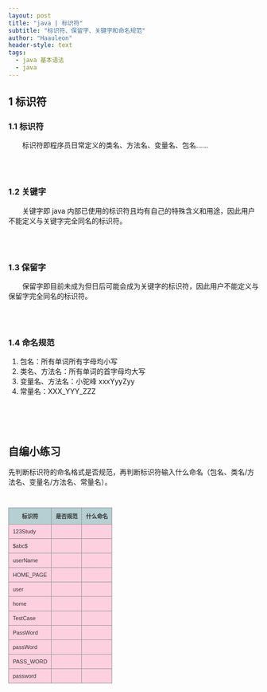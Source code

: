 ```yaml
---
layout: post
title: "java | 标识符"
subtitle: "标识符、保留字、关键字和命名规范"
author: "Haauleon"
header-style: text
tags:
  - java 基本语法
  - java
---
```




## 1 标识符
### 1.1 标识符
&emsp;&emsp;标识符即程序员日常定义的类名、方法名、变量名、包名......       

<br><br>


### 1.2 关键字 
&emsp;&emsp;关键字即 java 内部已使用的标识符且均有自己的特殊含义和用途，因此用户不能定义与关键字完全同名的标识符。    

<br><br>


### 1.3 保留字
&emsp;&emsp;保留字即目前未成为但日后可能会成为关键字的标识符，因此用户不能定义与保留字完全同名的标识符。

<br><br>


### 1.4 命名规范  
1. 包名：所有单词所有字母均小写   
2. 类名、方法名：所有单词的首字母均大写   
3. 变量名、方法名：小驼峰 xxxYyyZyy    
4. 常量名：XXX_YYY_ZZZ        

<br><br><br>


## 自编小练习
先判断标识符的命名格式是否规范，再判断标识符输入什么命名（包名、类名/方法名、变量名/方法名、常量名）。        

<br>
<table class="imagetable">
<tr>
  <th>标识符</th>
  <th>是否规范</th>
  <th>什么命名</th>
</tr>   
<tr>
  <td>123Study</td>
  <td></td>
  <td></td>
</tr>
<tr>
  <td>$abc$</td>
  <td></td>
  <td></td>
</tr>
<tr>
  <td>userName</td>
  <td></td>
  <td></td>
</tr>
<tr>
  <td>HOME_PAGE</td>
  <td></td>
  <td></td>
</tr>
<tr>
  <td>user</td>
  <td></td>
  <td></td>
</tr>
<tr>
  <td>home</td>
  <td></td>
  <td></td>
</tr>
<tr>
  <td>TestCase</td>
  <td></td>
  <td></td>
</tr>
<tr>
  <td>PassWord</td>
  <td></td>
  <td></td>
</tr>
<tr>
  <td>passWord</td>
  <td></td>
  <td></td>
</tr>
<tr>
  <td>PASS_WORD</td>
  <td></td>
  <td></td>
</tr>
<tr>
  <td>password</td>
  <td></td>
  <td></td>
</tr>
</table>


<style type="text/css">
table.imagetable {
    font-family: verdana,arial,sans-serif;
    font-size:11px;
    color:#333333;
    border-width: 1px;
    border-color: #999999;
    border-collapse: collapse;
}
table.imagetable th {
    background:#b5cfd2;
    border-width: 1px;
    padding: 8px;
    border-style: solid;
    border-color: #999999;
}
table.imagetable td {
    background:#f9267236;
    border-width: 1px;
    padding: 8px;
    border-style: solid;
    border-color: #999999;
}
</style>









